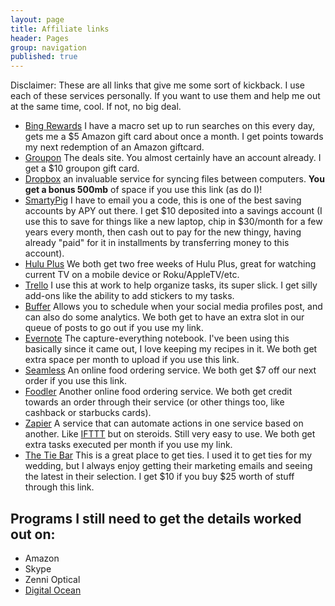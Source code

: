 ```yaml
---
layout: page
title: Affiliate links
header: Pages
group: navigation
published: true
---
```


Disclaimer: These are all links that give me some sort of kickback. I use each of these services personally. If you want to use them and help me out at the same time, cool. If not, no big deal.

- [Bing Rewards](http://www.bing.com/explore/rewards?PUBL=REFERAFRIEND&CREA=RAW&rrid=_c9feb5ad-3d7c-e93f-884c-9221f773aa60) I have a macro set up to run searches on this every day, gets me a $5 Amazon gift card about once a month. I get points towards my next redemption of an Amazon giftcard.
- [Groupon](https://www.groupon.com/visitor_referral/h/82a46eb9-5fa7-44d3-87e3-9965e02a9028) The deals site. You almost certainly have an account already. I get a $10 groupon gift card. 
- [Dropbox](https://db.tt/cpeZvlhU) an invaluable service for syncing files between computers.  **You get a bonus 500mb** of space if you use this link (as do I)!
- [SmartyPig](https://www.smartypig.com) I have to email you a code, this is one of the best saving accounts by APY out there. I get $10 deposited into a savings account (I use this to save for things like a new laptop, chip in $30/month for a few years every month, then cash out to pay for the new thingy, having already "paid" for it in installments by transferring money to this account).
- [Hulu Plus](http://www.hulu.com/r/4nXfSA) We both get two free weeks of Hulu Plus, great for watching current TV on a mobile device or Roku/AppleTV/etc.
- [Trello](https://trello.com/robwinikates/recommend) I use this at work to help organize tasks, its super slick. I get silly add-ons like the ability to add stickers to my tasks.
- [Buffer](http://bufferapp.com/r/117341) Allows you to schedule when your social media profiles post, and can also do some analytics.  We both get to have an extra slot in our queue of posts to go out if you use my link.
- [Evernote](https://www.evernote.com/referral/Registration.action?uid=61101&sig=3dfc71a06515d7731c27f446efff0443) The capture-everything notebook. I've been using this basically since it came out, I love keeping my recipes in it. We both get extra space per month to upload if you use this link.
- [Seamless](http://seamless.extole.com/a/clk/2C2qlm) An online food ordering service.  We both get $7 off our next order if you use this link.
- [Foodler](http://www.foodler.com/ref/108865a4/brighton) Another online food ordering service. We both get credit towards an order through their service (or other things too, like cashback or starbucks cards).
- [Zapier](http://zpr.io/PfDP) A service that can automate actions in one service based on another.  Like [IFTTT](ifttt.com) but on steroids. Still very easy to use. We both get extra tasks executed per month if you use my link.
- [The Tie Bar](http://u21280.sendgrid.org/wf/click?upn=XIPNX9ZC-2FnVc7NHDPX4UZon4tzlVXPudWcgPqS2mQmw-3D_rQ9k54Nntb7RGfVBILTd9ehUTF-2BZjS3sIYzUelF5HgnRN9vIGOWfkKNBc6zWZOFdl9fIQWdRV-2BRufhYEwl8RGPxs12APZsUJ-2BT10UsQrX7Xy2MugPGjG4wxIlUwLJ4C-2FxVpbDE3MEcY-2BsG2t5o0loS6mk1cxPobcfLmiOlUQfxGhKLetAHZTkKG9YbNUfkwIe9ZdwienGR9CNJS7UvzH9i7u3LkKhTWxJ900JNwKCiFTQjdOQ6Plo5a2CsUCCVsyDt9TvRhm5DrBuf7zYUz5YJaxorrWmAanwaYZTDROd-2BGpS-2FylfB66tD3z37-2Fo-2FBwL) This is a great place to get ties.  I used it to get ties for my wedding, but I always enjoy getting their marketing emails and seeing the latest in their selection. I get $10 if you buy $25 worth of stuff through this link.

## Programs I still need to get the details worked out on:
- Amazon
- Skype
- Zenni Optical
- [Digital Ocean](https://www.digitalocean.com/referral-program/)



